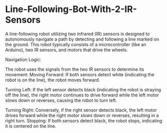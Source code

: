 # Line-Following-Bot-With-2-IR-Sensors
A line-following robot utilizing two infrared (IR) sensors is designed to autonomously navigate a path by detecting and following a line marked on the ground. This robot typically consists of a microcontroller (like an Arduino), two IR sensors, and motors that drive the wheels.

Navigation Logic:

The robot uses the signals from the two IR sensors to determine its movement:
Moving Forward: If both sensors detect white (indicating the robot is on the line), the robot moves forward.

Turning Left: If the left sensor detects black (indicating the robot is straying off the line), the right motor continues to drive forward while the left motor slows down or reverses, causing the robot to turn left.

Turning Right: Conversely, if the right sensor detects black, the left motor drives forward while the right motor slows down or reverses, resulting in a right turn.
Stopping: If both sensors detect black, the robot stops, indicating it is centered on the line.
